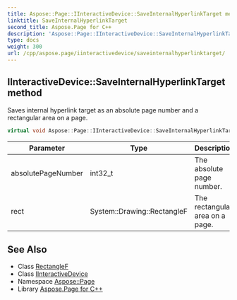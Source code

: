 ```yaml
---
title: Aspose::Page::IInteractiveDevice::SaveInternalHyperlinkTarget method
linktitle: SaveInternalHyperlinkTarget
second_title: Aspose.Page for C++
description: 'Aspose::Page::IInteractiveDevice::SaveInternalHyperlinkTarget method. Saves internal hyperlink target as an absolute page number and a rectangular area on a page in C++.'
type: docs
weight: 300
url: /cpp/aspose.page/iinteractivedevice/saveinternalhyperlinktarget/
---
```

## IInteractiveDevice::SaveInternalHyperlinkTarget method


Saves internal hyperlink target as an absolute page number and a rectangular area on a page.

```cpp
virtual void Aspose::Page::IInteractiveDevice::SaveInternalHyperlinkTarget(int32_t absolutePageNumber, System::Drawing::RectangleF rect)=0
```


| Parameter | Type | Description |
| --- | --- | --- |
| absolutePageNumber | int32_t | The absolute page number. |
| rect | System::Drawing::RectangleF | The rectangular area on a page. |

## See Also

* Class [RectangleF](../../../system.drawing/rectanglef/)
* Class [IInteractiveDevice](../)
* Namespace [Aspose::Page](../../)
* Library [Aspose.Page for C++](../../../)
